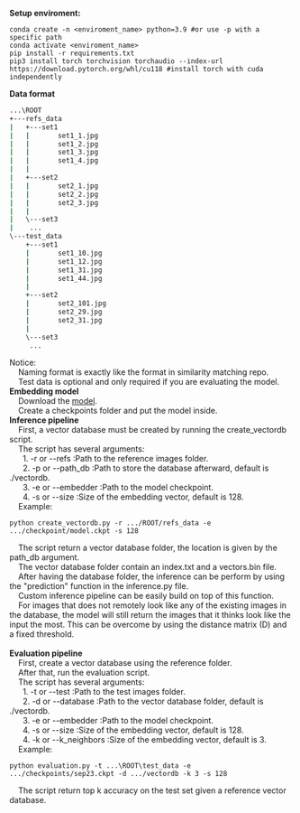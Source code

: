 **Setup enviroment:**
```
conda create -n <enviroment_name> python=3.9 #or use -p with a specific path
conda activate <enviroment_name> 
pip install -r requirements.txt
pip3 install torch torchvision torchaudio --index-url https://download.pytorch.org/whl/cu118 #install torch with cuda independently 
```
**Data format** <br>
```bash
...\ROOT
+---refs_data
|   +---set1
|   |       set1_1.jpg
|   |       set1_2.jpg
|   |       set1_3.jpg
|   |       set1_4.jpg
|   |
|   +---set2
|   |       set2_1.jpg
|   |       set2_2.jpg
|   |       set2_3.jpg
|   |
|   \---set3
|    ...
\---test_data
    +---set1
    |       set1_10.jpg
    |       set1_12.jpg
    |       set1_31.jpg
    |       set1_44.jpg
    |
    +---set2
    |       set2_101.jpg
    |       set2_29.jpg
    |       set2_31.jpg
    |
    \---set3
     ...
```
Notice: <br>
&nbsp;&nbsp;&nbsp;&nbsp;Naming format is exactly like the format in similarity matching repo. <br>
&nbsp;&nbsp;&nbsp;&nbsp;Test data is optional and only required if you are evaluating the model. <br>
**Embedding model** <br>
&nbsp;&nbsp;&nbsp;&nbsp;Download the [model](https://drive.google.com/file/d/1Wxi7Mgm5jcakCYWlS0F9MtGkkS3okhTN/view?usp=drive_link). <br>
&nbsp;&nbsp;&nbsp;&nbsp;Create a checkpoints folder and put the model inside. <br>
**Inference pipeline** <br> 
&nbsp;&nbsp;&nbsp;&nbsp;First, a vector database must be created by running the create_vectordb script. <br>
&nbsp;&nbsp;&nbsp;&nbsp;The script has several arguments: <br>
&nbsp;&nbsp;&nbsp;&nbsp;&nbsp;&nbsp;1. -r or --refs :Path to the reference images folder. <br>
&nbsp;&nbsp;&nbsp;&nbsp;&nbsp;&nbsp;2. -p or --path_db :Path to store the database afterward, default is ./vectordb. <br>
&nbsp;&nbsp;&nbsp;&nbsp;&nbsp;&nbsp;3. -e or --embedder :Path to the model checkpoint. <br>
&nbsp;&nbsp;&nbsp;&nbsp;&nbsp;&nbsp;4. -s or --size :Size of the embedding vector, default is 128. <br>
&nbsp;&nbsp;&nbsp;&nbsp;Example: <br>
```
python create_vectordb.py -r .../ROOT/refs_data -e .../checkpoint/model.ckpt -s 128
```
&nbsp;&nbsp;&nbsp;&nbsp;The script return a vector database folder, the location is given by the path_db argument. <br>
&nbsp;&nbsp;&nbsp;&nbsp;The vector database folder contain an index.txt and a vectors.bin file. <br>
&nbsp;&nbsp;&nbsp;&nbsp;After having the database folder, the inference can be perform by using the "prediction" function in the inference.py file. <br> 
&nbsp;&nbsp;&nbsp;&nbsp;Custom inference pipeline can be easily build on top of this function. <br> 
&nbsp;&nbsp;&nbsp;&nbsp;For images that does not remotely look like any of the existing images in the database, the model will still return the images that it thinks look like the input the most. This can be overcome by using the distance matrix (D) and a fixed threshold. <br>   
**Evaluation pipeline** <br> 
&nbsp;&nbsp;&nbsp;&nbsp;First, create a vector database using the reference folder. <br>
&nbsp;&nbsp;&nbsp;&nbsp;After that, run the evaluation script. <br>
&nbsp;&nbsp;&nbsp;&nbsp;The script has several arguments: <br>
&nbsp;&nbsp;&nbsp;&nbsp;&nbsp;&nbsp;1. -t or --test :Path to the test images folder. <br>
&nbsp;&nbsp;&nbsp;&nbsp;&nbsp;&nbsp;2. -d or --database :Path to the vector database folder, default is ./vectordb. <br>
&nbsp;&nbsp;&nbsp;&nbsp;&nbsp;&nbsp;3. -e or --embedder :Path to the model checkpoint. <br>
&nbsp;&nbsp;&nbsp;&nbsp;&nbsp;&nbsp;4. -s or --size :Size of the embedding vector, default is 128. <br>
&nbsp;&nbsp;&nbsp;&nbsp;&nbsp;&nbsp;4. -k or --k_neighbors :Size of the embedding vector, default is 3. <br>
&nbsp;&nbsp;&nbsp;&nbsp;Example: <br>
```
python evaluation.py -t ...\ROOT\test_data -e .../checkpoints/sep23.ckpt -d .../vectordb -k 3 -s 128
```
&nbsp;&nbsp;&nbsp;&nbsp;The script return top k accuracy on the test set given a reference vector database. <br>
